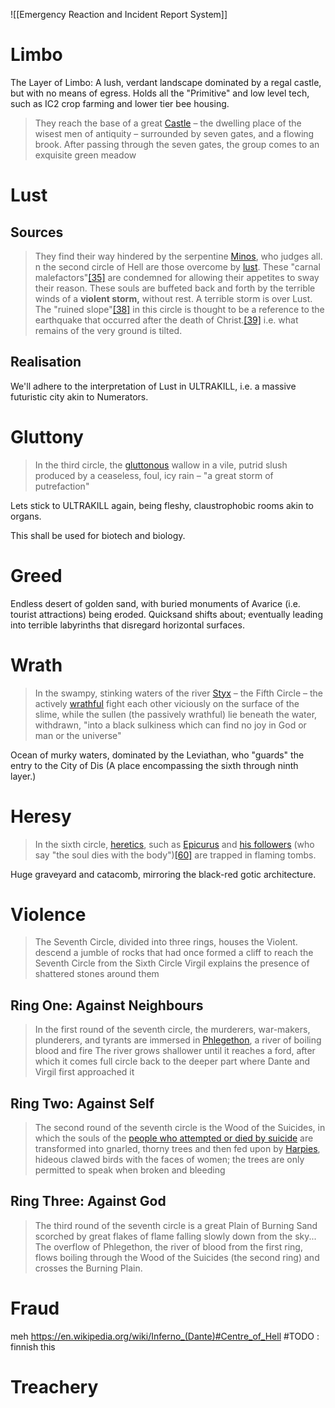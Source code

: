 ![[Emergency Reaction and Incident Report System]]

# Limbo
The Layer of Limbo: A lush, verdant landscape dominated by a regal castle, but with no means of egress. 
Holds all the "Primitive" and low level tech, such as IC2 crop farming and lower tier bee housing. 
> They reach the base of a great [Castle](https://en.wikipedia.org/wiki/Castle "Castle") – the dwelling place of the wisest men of antiquity – surrounded by seven gates, and a flowing brook.
> After passing through the seven gates, the group comes to an exquisite green meadow
# Lust
## Sources
> They find their way hindered by the serpentine [Minos](https://en.wikipedia.org/wiki/Minos "Minos"), who judges all. 
> n the second circle of Hell are those overcome by [lust](https://en.wikipedia.org/wiki/Lust "Lust"). These "carnal malefactors"[[35]](https://en.wikipedia.org/wiki/Inferno_(Dante)#cite_note-36) are condemned for allowing their appetites to sway their reason. These souls are buffeted back and forth by the terrible winds of a **violent storm,** without rest.
	A terrible storm is over Lust. 
> The "ruined slope"[[38]](https://en.wikipedia.org/wiki/Inferno_(Dante)#cite_note-39) in this circle is thought to be a reference to the earthquake that occurred after the death of Christ.[[39]](https://en.wikipedia.org/wiki/Inferno_(Dante)#cite_note-40)
	i.e. what remains of the very ground is tilted.
## Realisation
We'll adhere to the interpretation of Lust in ULTRAKILL,  i.e. a massive futuristic city akin to Numerators. 
# Gluttony
> In the third circle, the [gluttonous](https://en.wikipedia.org/wiki/Gluttony "Gluttony") wallow in a vile, putrid slush produced by a ceaseless, foul, icy rain – "a great storm of putrefaction"

Lets stick to ULTRAKILL again, being fleshy, claustrophobic rooms akin to organs.

This shall be used for biotech and biology. 
# Greed
Endless desert of golden sand, with buried monuments of Avarice (i.e. tourist attractions) being eroded. 
Quicksand shifts about; eventually leading into terrible labyrinths that disregard horizontal surfaces. 
# Wrath
> In the swampy, stinking waters of the river [Styx](https://en.wikipedia.org/wiki/Styx_(mythology) "Styx (mythology)") – the Fifth Circle – the actively [wrathful](https://en.wikipedia.org/wiki/Wrath "Wrath") fight each other viciously on the surface of the slime, while the sullen (the passively wrathful) lie beneath the water, withdrawn, "into a black sulkiness which can find no joy in God or man or the universe"

Ocean of murky waters, dominated by the Leviathan, who "guards" the entry to the City of Dis (A place encompassing the sixth through ninth layer.)
# Heresy
> In the sixth circle, [heretics](https://en.wikipedia.org/wiki/Christian_heresy "Christian heresy"), such as [Epicurus](https://en.wikipedia.org/wiki/Epicurus "Epicurus") and [his followers](https://en.wikipedia.org/wiki/Epicureanism "Epicureanism") (who say "the soul dies with the body")[[60]](https://en.wikipedia.org/wiki/Inferno_(Dante)#cite_note-62) are trapped in flaming tombs.

Huge graveyard and catacomb, mirroring the black-red gotic architecture. 
# Violence
> The Seventh Circle, divided into three rings, houses the Violent.
> descend a jumble of rocks that had once formed a cliff to reach the Seventh Circle from the Sixth Circle
> Virgil explains the presence of shattered stones around them
## Ring One: Against Neighbours
> In the first round of the seventh circle, the murderers, war-makers, plunderers, and tyrants are immersed in [Phlegethon](https://en.wikipedia.org/wiki/Phlegethon "Phlegethon"), a river of boiling blood and fire
The river grows shallower until it reaches a ford, after which it comes full circle back to the deeper part where Dante and Virgil first approached it
## Ring Two: Against Self
> The second round of the seventh circle is the Wood of the Suicides, in which the souls of the [people who attempted or died by suicide](https://en.wikipedia.org/wiki/Suicide "Suicide") are transformed into gnarled, thorny trees and then fed upon by [Harpies](https://en.wikipedia.org/wiki/Harpy "Harpy"), hideous clawed birds with the faces of women; the trees are only permitted to speak when broken and bleeding
## Ring Three: Against God
> The third round of the seventh circle is a great Plain of Burning Sand scorched by great flakes of flame falling slowly down from the sky...
> The overflow of Phlegethon, the river of blood from the first ring, flows boiling through the Wood of the Suicides (the second ring) and crosses the Burning Plain.
# Fraud
meh
https://en.wikipedia.org/wiki/Inferno_(Dante)#Centre_of_Hell
#TODO : finnish this
# Treachery
